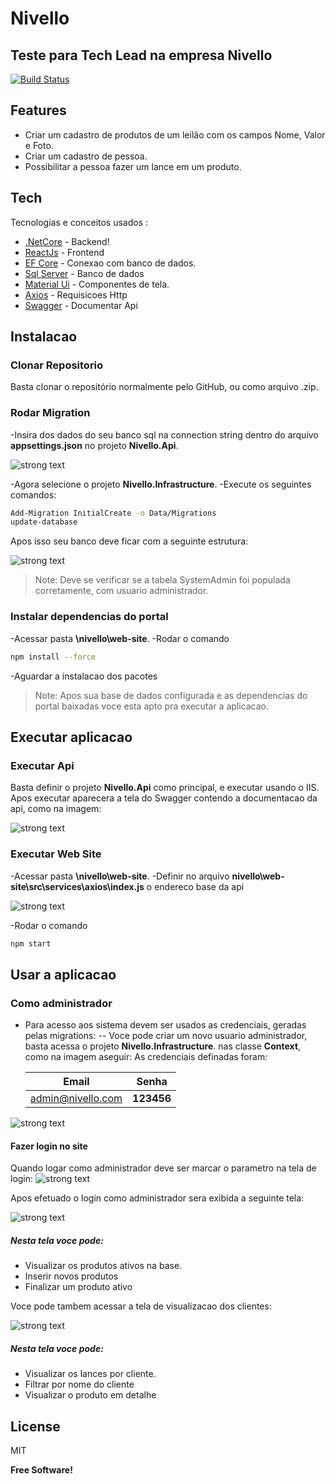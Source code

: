 # Nivello
## Teste para Tech Lead na empresa Nivello

[![Build Status](https://travis-ci.org/joemccann/dillinger.svg?branch=master)](https://travis-ci.org/joemccann/dillinger)


## Features

- Criar um cadastro de produtos de um leilão com os campos Nome, Valor e Foto.
- Criar um cadastro de pessoa.
- Possibilitar a pessoa fazer um lance em um produto.

## Tech

Tecnologias e conceitos usados :

- [.NetCore](https://dotnet.microsoft.com/en-us/learn/dotnet/hello-world-tutorial/install) - Backend!
- [ReactJs](https://reactjs.org/) - Frontend
- [EF Core](https://docs.microsoft.com/en-us/ef/core/get-started/overview/first-app?tabs=netcore-cli) - Conexao com banco de dados.
- [Sql Server](https://www.microsoft.com/en-us/sql-server/sql-server-downloads) - Banco de dados
- [Material Ui](https://mui.com/pt/) - Componentes de tela.
- [Axios](https://github.com/axios/axios) - Requisicoes Http
- [Swagger](https://swagger.io/) - Documentar Api

## Instalacao

### Clonar Repositorio
Basta clonar o repositório normalmente pelo GitHub, ou como arquivo .zip.

### Rodar Migration

-Insira dos dados do seu banco sql na connection string dentro do arquivo **appsettings.json** no projeto **Nivello.Api**.

![strong text](https://github.com/osnjunior91/nivello/blob/main/images/appsetings.png?raw=true)

-Agora selecione o projeto **Nivello.Infrastructure**.
-Execute os seguintes comandos:
```sh
Add-Migration InitialCreate -o Data/Migrations
update-database
```
Apos isso seu banco deve ficar com a seguinte estrutura:

![strong text](https://github.com/osnjunior91/nivello/blob/main/images/dataBaseSchema.png?raw=true)
> Note: Deve se verificar se a tabela SystemAdmin foi populada corretamente, com usuario administrador.

### Instalar dependencias do portal
-Acessar pasta **\nivello\web-site**.
-Rodar o comando
```sh
npm install --force
```
-Aguardar a instalacao dos pacotes

> Note: Apos sua base de dados configurada e as dependencias do portal baixadas voce esta apto pra executar a aplicacao.

## Executar aplicacao
### Executar Api
Basta definir o projeto **Nivello.Api** como principal, e executar usando o IIS. Apos executar aparecera a tela do Swagger contendo a documentacao da api, como na imagem:

![strong text](https://github.com/osnjunior91/nivello/blob/main/images/swaggerIndex.png?raw=true)

### Executar Web Site
-Acessar pasta **\nivello\web-site**.
-Definir no arquivo **nivello\web-site\src\services\axios\index.js** o endereco base da api

![strong text](https://github.com/osnjunior91/nivello/blob/main/images/axios.png?raw=true)

-Rodar o comando
```sh
npm start
```

## Usar a aplicacao
### Como administrador
- Para acesso aos sistema devem ser usados as credenciais, geradas pelas migrations:
-- Voce pode criar um novo usuario administrador, basta acessa o projeto **Nivello.Infrastructure**. nas classe **Context**, como na imagem aseguir: 
As credenciais definadas foram: 

    | Email | Senha |
    | ------ | ------ |
    | admin@nivello.com | **123456** |

![strong text](https://github.com/osnjunior91/nivello/blob/main/images/CreateAdmin.png?raw=true)

#### Fazer login no site
Quando logar como administrador deve ser marcar o parametro na tela de login: 
![strong text](https://github.com/osnjunior91/nivello/blob/main/images/LoginAdm.png?raw=true)


Apos efetuado o login como administrador sera exibida a seguinte tela: 

![strong text](https://github.com/osnjunior91/nivello/blob/main/images/indexadmin.png?raw=true)

##### Nesta tela voce pode: 
* Visualizar os produtos ativos na base.
* Inserir novos produtos
* Finalizar um produto ativo

Voce pode tambem acessar a tela de visualizacao dos clientes: 

![strong text](https://github.com/osnjunior91/nivello/blob/main/images/vizualizarcustomer.png?raw=true)

##### Nesta tela voce pode: 
* Visualizar os lances por cliente.
* Filtrar por nome do cliente
* Visualizar o produto em detalhe


## License

MIT

**Free Software!**

[//]: # (These are reference links used in the body of this note and get stripped out when the markdown processor does its job. There is no need to format nicely because it shouldn't be seen. Thanks SO - http://stackoverflow.com/questions/4823468/store-comments-in-markdown-syntax)

   [dill]: <https://github.com/joemccann/dillinger>
   [git-repo-url]: <https://github.com/joemccann/dillinger.git>
   [john gruber]: <http://daringfireball.net>
   [df1]: <http://daringfireball.net/projects/markdown/>
   [markdown-it]: <https://github.com/markdown-it/markdown-it>
   [Ace Editor]: <http://ace.ajax.org>
   [node.js]: <http://nodejs.org>
   [Twitter Bootstrap]: <http://twitter.github.com/bootstrap/>
   [jQuery]: <http://jquery.com>
   [@tjholowaychuk]: <http://twitter.com/tjholowaychuk>
   [express]: <http://expressjs.com>
   [AngularJS]: <http://angularjs.org>
   [Gulp]: <http://gulpjs.com>

   [PlDb]: <https://github.com/joemccann/dillinger/tree/master/plugins/dropbox/README.md>
   [PlGh]: <https://github.com/joemccann/dillinger/tree/master/plugins/github/README.md>
   [PlGd]: <https://github.com/joemccann/dillinger/tree/master/plugins/googledrive/README.md>
   [PlOd]: <https://github.com/joemccann/dillinger/tree/master/plugins/onedrive/README.md>
   [PlMe]: <https://github.com/joemccann/dillinger/tree/master/plugins/medium/README.md>
   [PlGa]: <https://github.com/RahulHP/dillinger/blob/master/plugins/googleanalytics/README.md>
